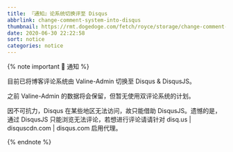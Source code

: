 ```yaml
---
title: 『通知』论系统切换评至 Disqus
abbrlink: change-comment-system-into-disqus
thumbnail: https://rmt.dogedoge.com/fetch/royce/storage/change-comment-system-into-disqus/cover.png?fmt=webp
date: 2020-06-30 22:22:58
sort: notice
categories: notice
---
```


{% note important 📢 通知 %}

目前已将博客评论系统由 Valine-Admin 切换至 Disqus & DisqusJS。

之前 Valine-Admin 的数据将会保留，但暂无使用双评论系统的计划。

因不可抗力，Disqus 在某些地区无法访问，故只能借助 DisqusJS。遗憾的是，通过 DisqusJS 只能浏览无法评论，若想进行评论请请针对 disq.us | disquscdn.com | disqus.com 启用代理。

{% endnote %}
